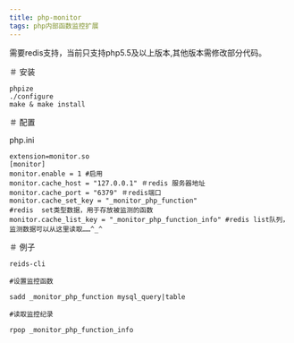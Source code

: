 ```yaml
---
title: php-monitor
tags: php内部函数监控扩展
---
```


需要redis支持，当前只支持php5.5及以上版本,其他版本需修改部分代码。

＃ 安装

```
phpize
./configure
make & make install
```
   
＃ 配置

php.ini
```
extension=monitor.so
[monitor]
monitor.enable = 1 #启用
monitor.cache_host = "127.0.0.1" ＃redis 服务器地址
monitor.cache_port = "6379" ＃redis端口
monitor.cache_set_key = "_monitor_php_function"
#redis  set类型数据，用于存放被监测的函数
monitor.cache_list_key = "_monitor_php_function_info" #redis list队列，监测数据可以从这里读取……^_^
```

＃ 例子
```
reids-cli

#设置监控函数

sadd _monitor_php_function mysql_query|table

#读取监控纪录

rpop _monitor_php_function_info
```

